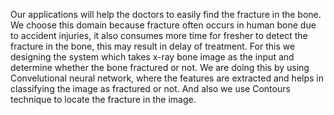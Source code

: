 Our applications will help the doctors to easily find the fracture in the bone. We choose this domain because fracture often occurs in human bone due to accident injuries, it also consumes more time for fresher to detect the fracture in the bone, this may result in delay of treatment. For this we designing the system which takes x-ray bone image as the input and determine whether the bone fractured or not. We are doing this by using Convelutional neural network, where the features are extracted and helps in classifying the image as fractured or not. And also we use Contours technique to locate the fracture in the image.
